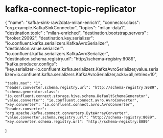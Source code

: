 # kafka-connect-topic-replicator


{
     "name": "kafka-sink-raw2data-milan-enrich1",
    "connector.class": "org.example.KafkaSinkConnector",
    "topics": "milan-data1",
    "destination.topic" : "milan-enriched",
    "destination.bootstrap.servers" : "broker:29092",
    "destination.key.serializer": "io.confluent.kafka.serializers.KafkaAvroSerializer",
    "destination.value.serializer": "io.confluent.kafka.serializers.KafkaAvroSerializer",
    "destination.schema.registry.url": "http://schema-registry:8089",
    "kafka.producer.configs": "key.serializer=io.confluent.kafka.serializers.KafkaAvroSerializer,value.serializer=io.confluent.kafka.serializers.KafkaAvroSerializer,acks=all,retries=10",
    
    
    "tasks.max": "1",
    "header.converter.schema.registry.url": "http://schema-registry:8089",
    "schema.generator.class": "io.confluent.connect.storage.hive.schema.DefaultSchemaGenerator",
    "value.converter": "io.confluent.connect.avro.AvroConverter",
    "key.converter": "io.confluent.connect.avro.AvroConverter",
    "header.converter": "org.apache.kafka.connect.converters.ByteArrayConverter",
    "value.converter.schema.registry.url": "http://schema-registry:8089",
    "key.converter.schema.registry.url": "http://schema-registry:8089"

 


}
